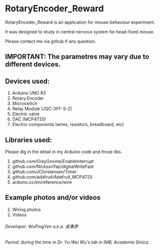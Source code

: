 # RotaryEncoder_Reward


RotaryEncoder_Reward is an application for mouse behaviour experiment.

It was designed to study in central nervous system for head-fixed mouse.

Please contact me via github if any question.

## IMPORTANT: The parametres may vary due to different devices.

## Devices used:
1. Arduino UNO R3
2. Rotary Encoder
3. Microswitch
4. Relay Module (JQC-3FF-S-Z)
6. Electric valve
7. DAC (MCP4725)
8. Electric components (wires, resistors, breadboard, etc)

## Libraries used:
Please dig in the detail in my Arduino code and those libs.
1. github.com/GreyGnome/EnableInterrupt
2. github.com/NicksonYap/digitalWriteFast
3. github.com/JChristensen/Timer
4. github.com/adafruit/Adafruit_MCP4725
5. arduino.cc/en/reference/wire

## Example photos and/or videos
1. Wiring photos
2. Videos

###### Developer: WuPingYen a.k.a. 吳秉彥
###### Period: during the time in Dr. Yu-Wei Wu's lab in IMB, Academia Sinica.
